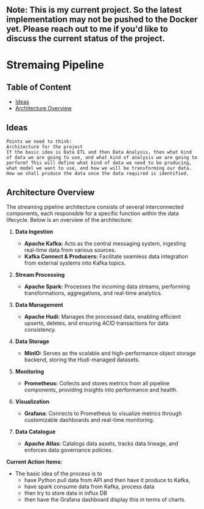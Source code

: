 ## Note: This is my current project. So the latest implementation may not be pushed to the Docker yet. Please reach out to me if you'd like to discuss the current status of the project. 

# Stremaing Pipeline

## Table of Content
- [Ideas](#Ideas)
- [Architecture Overview](#architecture-overview)

## Ideas
    Points we need to think:
    Architecture for the project
    If the basic idea is Data ETL and then Data Analysis, then what kind of data we are going to use, and what kind of analysis we are going to perform? This will define what kind of data we need to be producing, what model we want to use, and how we will be transforming our data.
    How we shall produce the data once the data required is identified.

## Architecture Overview

The streaming pipeline architecture consists of several interconnected components, each responsible for a specific function within the data lifecycle. Below is an overview of the architecture:

1. **Data Ingestion**
   - **Apache Kafka:** Acts as the central messaging system, ingesting real-time data from various sources.
   - **Kafka Connect & Producers:** Facilitate seamless data integration from external systems into Kafka topics.

2. **Stream Processing**
   - **Apache Spark:** Processes the incoming data streams, performing transformations, aggregations, and real-time analytics.

3. **Data Management**
   - **Apache Hudi:** Manages the processed data, enabling efficient upserts, deletes, and ensuring ACID transactions for data consistency.

4. **Data Storage**
   - **MinIO:** Serves as the scalable and high-performance object storage backend, storing the Hudi-managed datasets.

5. **Monitoring**
   - **Prometheus:** Collects and stores metrics from all pipeline components, providing insights into performance and health.

6. **Visualization**
   - **Grafana:** Connects to Prometheus to visualize metrics through customizable dashboards and real-time monitoring.

7. **Data Catalogue**
   - **Apache Atlas:** Catalogs data assets, tracks data lineage, and enforces data governance policies.
  

**Current Action Items:**
- The basic idea of the process is to
    - have Python pull data from API and then have it produce to Kafka,
    - have spark consume data from Kafka, process data
    - then try to store data in influx DB 
    - then have the Grafana dashboard display this in terms of charts.
